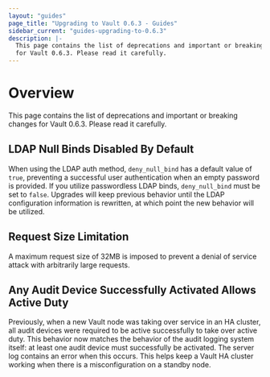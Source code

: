 ```yaml
---
layout: "guides"
page_title: "Upgrading to Vault 0.6.3 - Guides"
sidebar_current: "guides-upgrading-to-0.6.3"
description: |-
  This page contains the list of deprecations and important or breaking changes
  for Vault 0.6.3. Please read it carefully.
---
```


# Overview

This page contains the list of deprecations and important or breaking changes
for Vault 0.6.3. Please read it carefully.

## LDAP Null Binds Disabled By Default

When using the LDAP auth method, `deny_null_bind` has a default value of
`true`, preventing a successful user authentication when an empty password
is provided. If you utilize passwordless LDAP binds, `deny_null_bind` must
be set to `false`. Upgrades will keep previous behavior until the LDAP
configuration information is rewritten, at which point the new behavior
will be utilized.

## Request Size Limitation

A maximum request size of 32MB is imposed to prevent a denial of service attack
with arbitrarily large requests.

## Any Audit Device Successfully Activated Allows Active Duty

Previously, when a new Vault node was taking over service in an HA cluster, all
audit devices were required to be active successfully to take over active
duty. This behavior now matches the behavior of the audit logging system
itself: at least one audit device must successfully be activated. The server
log contains an error when this occurs. This helps keep a Vault HA cluster
working when there is a misconfiguration on a standby node.
